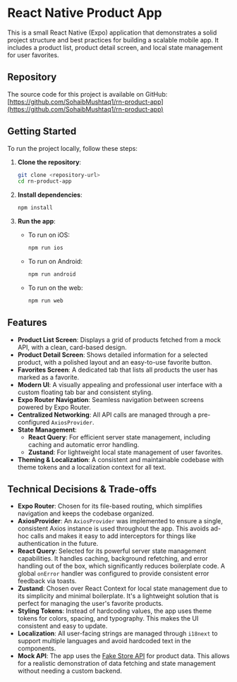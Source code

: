 # React Native Product App

This is a small React Native (Expo) application that demonstrates a solid project structure and best practices for building a scalable mobile app. It includes a product list, product detail screen, and local state management for user favorites.

## Repository

The source code for this project is available on GitHub:
[https://github.com/SohaibMushtaq1/rn-product-app](https://github.com/SohaibMushtaq1/rn-product-app)

## Getting Started

To run the project locally, follow these steps:

1.  **Clone the repository**:
    ```bash
    git clone <repository-url>
    cd rn-product-app
    ```

2.  **Install dependencies**:
    ```bash
    npm install
    ```

3.  **Run the app**:
    *   To run on iOS:
        ```bash
        npm run ios
        ```
    *   To run on Android:
        ```bash
        npm run android
        ```
    *   To run on the web:
        ```bash
        npm run web
        ```

## Features

*   **Product List Screen**: Displays a grid of products fetched from a mock API, with a clean, card-based design.
*   **Product Detail Screen**: Shows detailed information for a selected product, with a polished layout and an easy-to-use favorite button.
*   **Favorites Screen**: A dedicated tab that lists all products the user has marked as a favorite.
*   **Modern UI**: A visually appealing and professional user interface with a custom floating tab bar and consistent styling.
*   **Expo Router Navigation**: Seamless navigation between screens powered by Expo Router.
*   **Centralized Networking**: All API calls are managed through a pre-configured `AxiosProvider`.
*   **State Management**:
    *   **React Query**: For efficient server state management, including caching and automatic error handling.
    *   **Zustand**: For lightweight local state management of user favorites.
*   **Theming & Localization**: A consistent and maintainable codebase with theme tokens and a localization context for all text.

## Technical Decisions & Trade-offs

*   **Expo Router**: Chosen for its file-based routing, which simplifies navigation and keeps the codebase organized.
*   **AxiosProvider**: An `AxiosProvider` was implemented to ensure a single, consistent Axios instance is used throughout the app. This avoids ad-hoc calls and makes it easy to add interceptors for things like authentication in the future.
*   **React Query**: Selected for its powerful server state management capabilities. It handles caching, background refetching, and error handling out of the box, which significantly reduces boilerplate code. A global `onError` handler was configured to provide consistent error feedback via toasts.
*   **Zustand**: Chosen over React Context for local state management due to its simplicity and minimal boilerplate. It's a lightweight solution that is perfect for managing the user's favorite products.
*   **Styling Tokens**: Instead of hardcoding values, the app uses theme tokens for colors, spacing, and typography. This makes the UI consistent and easy to update.
*   **Localization**: All user-facing strings are managed through `i18next` to support multiple languages and avoid hardcoded text in the components.
*   **Mock API**: The app uses the [Fake Store API](https://fakestoreapi.com/) for product data. This allows for a realistic demonstration of data fetching and state management without needing a custom backend.
